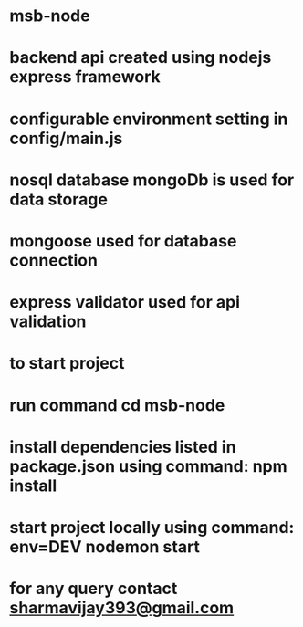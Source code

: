 # msb-node
# backend api created using nodejs express framework
# configurable environment setting in config/main.js 
# nosql database mongoDb is used for data storage
# mongoose used for database connection
# express validator used for api validation
# to start project
# run command cd msb-node  
# install dependencies listed in package.json using command: npm install 
# start project locally using command: env=DEV nodemon start
# for any query contact sharmavijay393@gmail.com